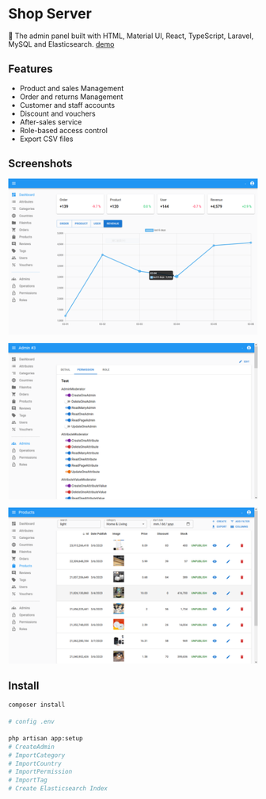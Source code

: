 # Shop Server

🛒 The admin panel built with HTML, Material UI, React, TypeScript, Laravel, MySQL and Elasticsearch. [demo](https://shop.yibu.app/admin.html)


## Features

- Product and sales Management
- Order and returns Management
- Customer and staff accounts
- Discount and vouchers
- After-sales service
- Role-based access control
- Export CSV files


## Screenshots

![dashboard](https://raw.githubusercontent.com/GooGee/shop-admin/main/image/chart.png)

![permission](https://raw.githubusercontent.com/GooGee/shop-admin/main/image/permission.png)

![product](https://raw.githubusercontent.com/GooGee/shop-admin/main/image/product.png)


## Install

```bash
composer install

# config .env

php artisan app:setup
# CreateAdmin
# ImportCategory
# ImportCountry
# ImportPermission
# ImportTag
# Create Elasticsearch Index

```
